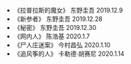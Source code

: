 * 《拉普拉斯的魔女》 东野圭吾 2019.12.9
* 《新参者》 东野圭吾 2019.12.28
* 《秘密》 东野圭吾 2019.12.30
* 《网内人》 陈浩基 2020.1.7
* 《尸人庄迷案》 今村昌弘 2020.1.10
* 《追风筝的人》 卡勒德·胡赛尼 2020.1.14